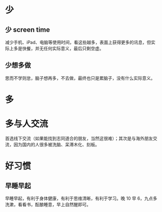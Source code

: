 # 少
## 少 screen time
减少手机、iPad、电脑等使用时间，看这些越多，表面上获得更多的讯息，但实际上多是快餐，并无任何实际意义，最后只剩空虚。
## 少想多做
思而不学则怠，脑子想再多，不去做，最终也只是累脑子，没有什么实际意义。
# 多
# 多与人交流
首选线下交流（如果能找到志同道合的朋友，当然这很难）；其次是与海外朋友交流，因为国内的人很多被洗脑、呆滞木化、刻板。
# 好习惯
## 早睡早起
早睡早起，有利于身体健康，有利于思维清晰，有利于学习。晚 10 早 6，九点多洗漱，看看书，酝酿睡意，早上自然醒即可。